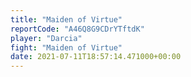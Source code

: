 ```yaml
---
title: "Maiden of Virtue"
reportCode: "A46Q8G9CDrYTftdK"
player: "Darcia"
fight: "Maiden of Virtue"
date: 2021-07-11T18:57:14.471000+00:00
---
```

